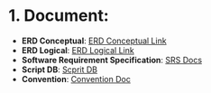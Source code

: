 # 1. Document:
  - **ERD Conceptual**: [ERD Conceptual Link](https://app.diagrams.net/?fbclid=IwAR19vrawCD_buNK1dLAyonAMoD3XLVBgotAgH3yV4yKDyEntSnOD5W-3FbM#G1VWMSXI7_xsZstSaEFA7KYgjnKrIsm4Z7#%7B%22pageId%22%3A%225jaouxP-RilYuwMk7Iau%22%7D)
  - **ERD Logical**: [ERD Logical Link](https://lucid.app/lucidchart/1484f453-a665-436b-b934-5184306698c2/edit?viewport_loc=-317%2C-326%2C2981%2C1379%2C0_0&invitationId=inv_5074ac7e-6182-44f0-8591-bed1be3e5404)
  - **Software Requirement Specification**: [SRS Docs](https://docs.google.com/document/d/1yylfV6s3aSbeZ0zwm6OJxEWs1DEws70K/edit)
  - **Script DB**: [Scprit DB](https://docs.google.com/document/d/1NlSp4jUJWsJ1G5izzi8Ub7ITB-msVsUR1jowwB7oH_4/edit?usp=sharing)
  - **Convention**: [Convention Doc](https://docs.google.com/document/d/1DGbp35IWrPW9KoJS4viYBkKdkMXpaBgWTAxDkV8a1CY/edit?usp=sharing)
